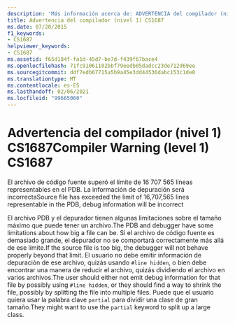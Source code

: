 ```yaml
---
description: 'Más información acerca de: ADVERTENCIA del compilador (nivel 1) CS1687'
title: Advertencia del compilador (nivel 1) CS1687
ms.date: 07/20/2015
f1_keywords:
- CS1687
helpviewer_keywords:
- CS1687
ms.assetid: f65d184f-fa1d-45d7-be7d-f439f67bace4
ms.openlocfilehash: 71fc91061102bbf79eedb05dadcc23de712d69ee
ms.sourcegitcommit: ddf7edb67715a5b9a45e3dd44536dabc153c1de0
ms.translationtype: MT
ms.contentlocale: es-ES
ms.lasthandoff: 02/06/2021
ms.locfileid: "99665060"
---
```

# <a name="compiler-warning-level-1-cs1687"></a><span data-ttu-id="1b588-103">Advertencia del compilador (nivel 1) CS1687</span><span class="sxs-lookup"><span data-stu-id="1b588-103">Compiler Warning (level 1) CS1687</span></span>

<span data-ttu-id="1b588-104">El archivo de código fuente superó el límite de 16 707 565 líneas representables en el PDB. La información de depuración será incorrecta</span><span class="sxs-lookup"><span data-stu-id="1b588-104">Source file has exceeded the limit of 16,707,565 lines representable in the PDB, debug information will be incorrect</span></span>  
  
 <span data-ttu-id="1b588-105">El archivo PDB y el depurador tienen algunas limitaciones sobre el tamaño máximo que puede tener un archivo.</span><span class="sxs-lookup"><span data-stu-id="1b588-105">The PDB and debugger have some limitations about how big a file can be.</span></span> <span data-ttu-id="1b588-106">Si el archivo de código fuente es demasiado grande, el depurador no se comportará correctamente más allá de ese límite.</span><span class="sxs-lookup"><span data-stu-id="1b588-106">If the source file is too big, the debugger will not behave properly beyond that limit.</span></span> <span data-ttu-id="1b588-107">El usuario no debe emitir información de depuración de ese archivo, quizás usando `#line hidden`, o bien debe encontrar una manera de reducir el archivo, quizás dividiendo el archivo en varios archivos.</span><span class="sxs-lookup"><span data-stu-id="1b588-107">The user should either not emit debug information for that file by possibly using `#line hidden`, or they should find a way to shrink the file, possibly by splitting the file into multiple files.</span></span> <span data-ttu-id="1b588-108">Puede que el usuario quiera usar la palabra clave `partial` para dividir una clase de gran tamaño.</span><span class="sxs-lookup"><span data-stu-id="1b588-108">They might want to use the `partial` keyword to split up a large class.</span></span>
